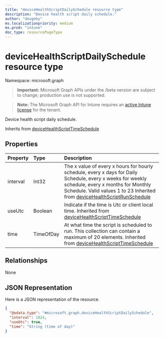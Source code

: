 ```yaml
---
title: "deviceHealthScriptDailySchedule resource type"
description: "Device health script daily schedule."
author: "dougeby"
ms.localizationpriority: medium
ms.prod: "intune"
doc_type: resourcePageType
---
```


# deviceHealthScriptDailySchedule resource type

Namespace: microsoft.graph

> **Important:** Microsoft Graph APIs under the /beta version are subject to change; production use is not supported.

> **Note:** The Microsoft Graph API for Intune requires an [active Intune license](https://go.microsoft.com/fwlink/?linkid=839381) for the tenant.

Device health script daily schedule.


Inherits from [deviceHealthScriptTimeSchedule](../resources/intune-devices-devicehealthscripttimeschedule.md)

## Properties
|Property|Type|Description|
|:---|:---|:---|
|interval|Int32|The x value of every x hours for hourly schedule, every x days for Daily Schedule, every x weeks for weekly schedule, every x months for Monthly Schedule. Valid values 1 to 23 Inherited from [deviceHealthScriptRunSchedule](../resources/intune-devices-devicehealthscriptrunschedule.md)|
|useUtc|Boolean|Indicate if the time is Utc or client local time. Inherited from [deviceHealthScriptTimeSchedule](../resources/intune-devices-devicehealthscripttimeschedule.md)|
|time|TimeOfDay|At what time the script is scheduled to run. This collection can contain a maximum of 20 elements. Inherited from [deviceHealthScriptTimeSchedule](../resources/intune-devices-devicehealthscripttimeschedule.md)|

## Relationships
None

## JSON Representation
Here is a JSON representation of the resource.
<!-- {
  "blockType": "resource",
  "@odata.type": "microsoft.graph.deviceHealthScriptDailySchedule"
}
-->
``` json
{
  "@odata.type": "#microsoft.graph.deviceHealthScriptDailySchedule",
  "interval": 1024,
  "useUtc": true,
  "time": "String (time of day)"
}
```



